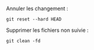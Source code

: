 
Annuler les changement :

~~~shell
git reset --hard HEAD
~~~


Supprimer les fichiers non suivie : 

~~~shell
git clean -fd
~~~
